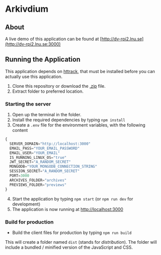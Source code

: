 # Arkivdium
## About
A live demo of this application can be found at [http://dv-rpi2.lnu.se](http://dv-rpi2.lnu.se:3000)

## Running the Application
This application depends on [httrack](http://www.httrack.com), that must be installed before you can actually use this application.  

1. Clone this repository or download the [.zip](https://github.com/1dv611-meridium/1dv611-meridium/archive/master.zip) file.
2. Extract folder to preferred location.

  ### Starting the server
  1. Open up the terminal in the folder.
  2. Install the required dependencies by typing `npm install`
  3. Create a `.env` file for the environment variables, with the following content
  ``` js
  {
    SERVER_DOMAIN="http://localhost:3000"
    EMAIL_PASS="YOUR_EMAIL_PASSWORD"
    EMAIL_USER="YOUR_EMAIL"
    IS_RUNNING_LINUX_OS="true"
    JWT_SECRET="A_RANDOM_SECRET"
    MONGODB="YOUR_MONGODB_CONNECTION_STRING"
    SESSION_SECRET="A_RANDOM_SECRET"
    PORT=3000
    ARCHIVES_FOLDER="archives"
    PREVIEWS_FOLDER="previews"    
  }
  ```
  4. Start the application by typing `npm start` (or `npm run dev` for development)
  5. The application is now running at [http://localhost:3000](http://localhost:3000)

  ### Build for production
  - Build the client files for production by typing `npm run build`

  This will create a folder named `dist` (stands for *distribution*). The folder will include a bundled / minified version of the JavaScript and CSS.